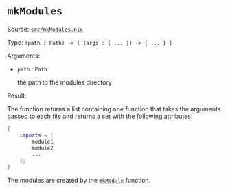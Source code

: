 # `mkModules`

Source: [`src/mkModules.nix`](https://github.com/anders130/modulix/blob/master/src/mkModules.nix)

Type: `(path : Path) -> [ (args : { ... }) -> { ... } ]`

Arguments:

- `path` : `Path`

  the path to the modules directory

Result:

The function returns a list containing one function that takes the arguments passed to each file and returns a set with the following attributes:

```nix
{
    imports = [
        module1
        module2
        ...
    ];
}
```

The modules are created by the [`mkModule`](./mkModule.md) function.
